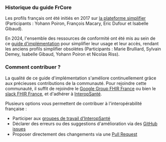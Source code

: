 ### Historique du guide FrCore

Les profils français ont été initiés en 2017 sur [la plateforme simplifier](https://simplifier.net/frenchprofiledfhirar) (Participants : Yohann Poiron, François Macary, Eric Dufour et Isabelle Gibaud).

En 2024, l'ensemble des ressources de conformité ont été mis au sein de ce [guide d'implémentation](https://hl7.fr/ig/fhir/core) pour simplifier leur usage et leur accès, rendant les anciens profils simplifier obsolètes (Participants : Marie Brulliard, Sylvain Demey, Isabelle Gibaud, Yohann Poiron et Nicolas Riss).

### Comment contribuer ?

La qualité de ce guide d'implémentation s'améliore continuellement grâce aux précieuses contributions de la communauté. Pour rejoindre cette communauté, il suffit de rejoindre le [Google Group FHIR France](https://groups.google.com/g/groupes-fhir-france) ou bien le [slack FHIR France](https://join.slack.com/t/fhir-france/shared_invite/zt-2pv7q7ern-VIrh8Q9r4hrOJPQk3j_ouA), et d'adhérer à [InteropSanté](https://www.interopsante.org/).

Plusieurs options vous permettent de contribuer à l'interopérabilité française :

- Participer aux [groupes de travail d'InteropSanté](https://www.interopsante.org/groupe-de-travail)
- Déclarer des erreurs ou des suggestions d'amélioration via des [GitHub issues](https://github.com/Interop-Sante/hl7.fhir.fr.core/issues)
- Proposer directement des changements via une [Pull Request](https://github.com/Interop-Sante/hl7.fhir.fr.core/pulls)
